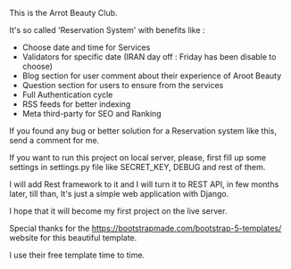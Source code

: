 This is the Arrot Beauty Club.

It's so called 'Reservation System' with benefits like :

- Choose date and time for Services 
- Validators for specific date (IRAN day off : Friday has been disable to choose)
- Blog section for user comment about their experience of Aroot Beauty
- Question section for users to ensure from the services
- Full Authentication cycle
- RSS feeds for better indexing 
- Meta third-party for SEO and Ranking

If you found any bug or better solution for a 
Reservation system like this, send a comment for me.

If you want to run this project on local server, please, first fill up some settings in settings.py file like SECRET_KEY, DEBUG and rest of them.

I will add Rest framework to it and I will
turn it to REST API, in few months later, till than,
It's just a simple web application with Django.

I hope that it will become my first project on the live server.


Special thanks for the https://bootstrapmade.com/bootstrap-5-templates/
website for this beautiful template. 

I use their free template time to time.